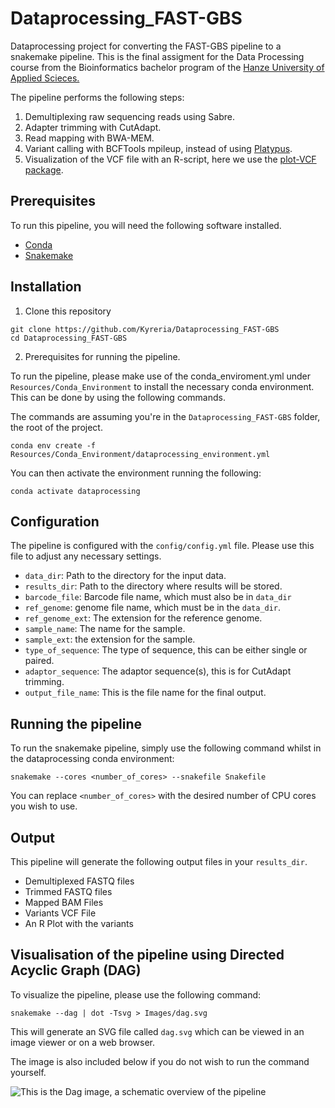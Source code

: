 # Dataprocessing_FAST-GBS
Dataprocessing project for converting the FAST-GBS pipeline to a snakemake pipeline.
This is the final assigment for the Data Processing course from the Bioinformatics bachelor program of the [Hanze University of Applied Scieces.](https://www.hanze.nl/nl)

The pipeline performs the following steps:

1. Demultiplexing raw sequencing reads using Sabre.
2. Adapter trimming with CutAdapt.
3. Read mapping with BWA-MEM.
4. Variant calling with BCFTools mpileup, instead of using [Platypus](https://www.rdm.ox.ac.uk/research/lunter-group/lunter-group/platypus-a-haplotype-based-variant-caller-for-next-generation-sequence-data).
5. Visualization of the VCF file with an R-script, here we use the [plot-VCF package](https://github.com/cccnrc/plot-VCF).

## Prerequisites
To run this pipeline, you will need the following software installed.

- [Conda](https://conda.io/projects/conda/en/latest/user-guide/getting-started.html)
- [Snakemake](https://snakemake.readthedocs.io/en/stable/)


## Installation

1. Clone this repository

```
git clone https://github.com/Kyreria/Dataprocessing_FAST-GBS
cd Dataprocessing_FAST-GBS
```

2. Prerequisites for running the pipeline.

To run the pipeline,
please make use of the conda_enviroment.yml under `Resources/Conda_Environment`
to install the necessary conda environment.
This can be done by using the following commands.

The commands are assuming you're in the `Dataprocessing_FAST-GBS` folder, the root of the project.
```
conda env create -f Resources/Conda_Environment/dataprocessing_environment.yml
```

You can then activate the environment running the following:
```
conda activate dataprocessing
```


## Configuration

The pipeline is configured with the `config/config.yml` file.
Please use this file to adjust any necessary settings.

- `data_dir`: Path to the directory for the input data.
- `results_dir`: Path to the directory where results will be stored.
- `barcode_file`: Barcode file name, which must also be in `data_dir`
- `ref_genome`: genome file name, which must be in the `data_dir`.
- `ref_genome_ext`: The extension for the reference genome.
- `sample_name`: The name for the sample.
- `sample_ext`: the extension for the sample.
- `type_of_sequence`: The type of sequence, this can be either single or paired.
- `adaptor_sequence`: The adaptor sequence(s), this is for CutAdapt trimming.
- `output_file_name`: This is the file name for the final output.

## Running the pipeline
To run the snakemake pipeline, simply use the following command whilst in the dataprocessing conda environment:

```
snakemake --cores <number_of_cores> --snakefile Snakefile
```

You can replace `<number_of_cores>` with the desired number of CPU cores you wish to use.

## Output

This pipeline will generate the following output files in your `results_dir`.

- Demultiplexed FASTQ files
- Trimmed FASTQ files
- Mapped BAM Files
- Variants VCF File
- An R Plot with the variants

## Visualisation of the pipeline using Directed Acyclic Graph (DAG)

To visualize the pipeline, please use the following command:

```snakemake --dag | dot -Tsvg > Images/dag.svg```

This will generate an SVG file called `dag.svg` which can be viewed in an image viewer or on a web browser.

The image is also included below if you do not wish to run the command yourself.

![This is the Dag image, a schematic overview of the pipeline](Images/dag.png)